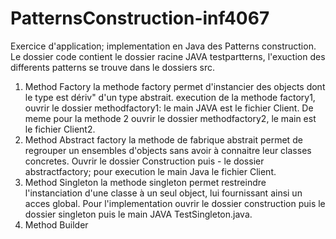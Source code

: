 # PatternsConstruction-inf4067
Exercice d'application; implementation en Java des Patterns construction.
Le dossier code contient le dossier racine JAVA testpartterns, l'exuction des differents patterns se trouve dans le dossiers src.
1. Method Factory
   la methode factory permet d'instancier des objects dont le type est dériv" d'un type abstrait.
   execution de la methode factory1, ouvrir le dossier methodfactory1: le main JAVA est le fichier Client.
   De meme pour la methode 2 ouvrir le dossier methodfactory2, le main est le fichier Client2.
2. Method Abstract factory
   la methode de fabrique abstrait permet de regrouper un ensembles d'objects sans avoir à connaitre leur classes concretes.
   Ouvrir le dossier Construction puis - le dossier abstractfactory; pour execution le main Java le fichier Client.
3. Method Singleton
   la methode singleton permet restreindre l'instanciation d'une classe à un seul object, lui fournissant ainsi un acces global.
   Pour l'implementation ouvrir le dossier construction puis le dossier singleton puis le main JAVA TestSingleton.java.
4. Method Builder
   
